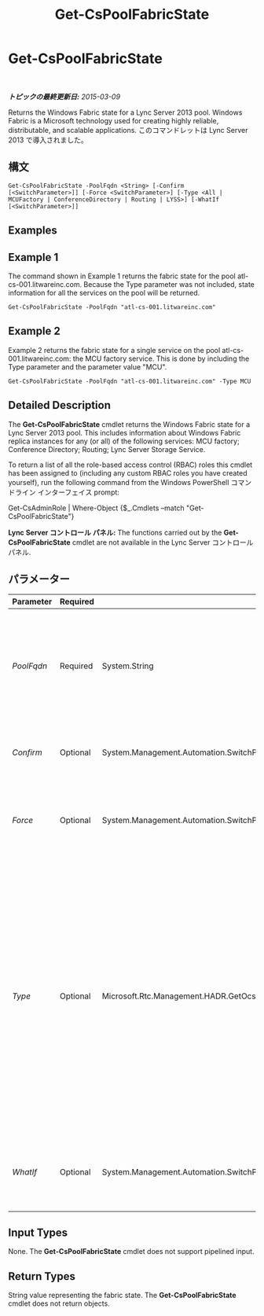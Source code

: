 ﻿---
title: Get-CsPoolFabricState
TOCTitle: Get-CsPoolFabricState
ms:assetid: 9fe6cce5-4142-47b3-94ac-4cb8b94ec215
ms:mtpsurl: https://technet.microsoft.com/ja-jp/library/JJ619188(v=OCS.15)
ms:contentKeyID: 49115237
ms.date: 05/19/2016
mtps_version: v=OCS.15
ms.translationtype: HT
---

# Get-CsPoolFabricState

 

_**トピックの最終更新日:** 2015-03-09_

Returns the Windows Fabric state for a Lync Server 2013 pool. Windows Fabric is a Microsoft technology used for creating highly reliable, distributable, and scalable applications. このコマンドレットは Lync Server 2013 で導入されました。

## 構文

    Get-CsPoolFabricState -PoolFqdn <String> [-Confirm [<SwitchParameter>]] [-Force <SwitchParameter>] [-Type <All | MCUFactory | ConferenceDirectory | Routing | LYSS>] [-WhatIf [<SwitchParameter>]]

## Examples

## Example 1

The command shown in Example 1 returns the fabric state for the pool atl-cs-001.litwareinc.com. Because the Type parameter was not included, state information for all the services on the pool will be returned.

    Get-CsPoolFabricState -PoolFqdn "atl-cs-001.litwareinc.com"

## Example 2

Example 2 returns the fabric state for a single service on the pool atl-cs-001.litwareinc.com: the MCU factory service. This is done by including the Type parameter and the parameter value "MCU".

    Get-CsPoolFabricState -PoolFqdn "atl-cs-001.litwareinc.com" -Type MCU

## Detailed Description

The **Get-CsPoolFabricState** cmdlet returns the Windows Fabric state for a Lync Server 2013 pool. This includes information about Windows Fabric replica instances for any (or all) of the following services: MCU factory; Conference Directory; Routing; Lync Server Storage Service.

To return a list of all the role-based access control (RBAC) roles this cmdlet has been assigned to (including any custom RBAC roles you have created yourself), run the following command from the Windows PowerShell コマンドライン インターフェイス prompt:

Get-CsAdminRole | Where-Object {$\_.Cmdlets –match "Get-CsPoolFabricState"}

**Lync Server コントロール パネル:** The functions carried out by the **Get-CsPoolFabricState** cmdlet are not available in the Lync Server コントロール パネル.

## パラメーター


<table>
<colgroup>
<col style="width: 25%" />
<col style="width: 25%" />
<col style="width: 25%" />
<col style="width: 25%" />
</colgroup>
<thead>
<tr class="header">
<th>Parameter</th>
<th>Required</th>
<th>Type</th>
<th>Description</th>
</tr>
</thead>
<tbody>
<tr class="odd">
<td><p><em>PoolFqdn</em></p></td>
<td><p>Required</p></td>
<td><p>System.String</p></td>
<td><p>Fully qualified domain name of the pool being checked. You must supply the FQDN of a pool when calling this cmdlet; for example:</p>
<p>-PoolFqdn &quot;atl-cs-001.litwareinc.com”</p></td>
</tr>
<tr class="even">
<td><p><em>Confirm</em></p></td>
<td><p>Optional</p></td>
<td><p>System.Management.Automation.SwitchParameter</p></td>
<td><p>Prompts you for confirmation before executing the command.</p></td>
</tr>
<tr class="odd">
<td><p><em>Force</em></p></td>
<td><p>Optional</p></td>
<td><p>System.Management.Automation.SwitchParameter</p></td>
<td><p>Suppresses the display of any non-fatal error message that might occur when running the command.</p></td>
</tr>
<tr class="even">
<td><p><em>Type</em></p></td>
<td><p>Optional</p></td>
<td><p>Microsoft.Rtc.Management.HADR.GetOcsPoolFabricStateCmdlet+FabricEnumerationType</p></td>
<td><p>Specifies the service type to be returned. Allowed values are:</p>
<p>* All (returns information for all services)</p>
<p>* MCUFactory (returns information for the MCU factory service)</p>
<p>* ConferenceDirectory (returns information for the Conference Directory service)</p>
<p>LYSS (returns information for the Lync Server Storage service)</p>
<p>You can only specify a single type per command.</p></td>
</tr>
<tr class="odd">
<td><p><em>WhatIf</em></p></td>
<td><p>Optional</p></td>
<td><p>System.Management.Automation.SwitchParameter</p></td>
<td><p>Describes what would happen if you executed the command without actually executing the command.</p></td>
</tr>
</tbody>
</table>


## Input Types

None. The **Get-CsPoolFabricState** cmdlet does not support pipelined input.

## Return Types

String value representing the fabric state. The **Get-CsPoolFabricState** cmdlet does not return objects.

